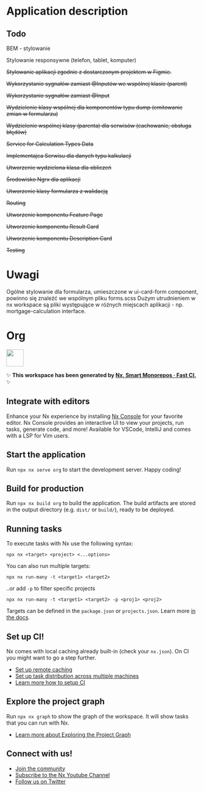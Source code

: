 # Application description

## Todo
BEM  - stylowanie

Stylowanie responsywne (telefon, tablet, komputer)

<s>Stylowanie aplikacji zgodnie z dostarczonym projektem w Figmie.</s>

<s>Wykorzystanie sygnałów zamiast @Inputów we wspólnej klasie (parent)</s>

<s>Wykorzystanie sygnałów zamiast @Input</s>

<s>Wydzielenie klasy wspólnej dla komponentów typu dump (emitowanie zmian w  formularzu)  </s>

<s>Wydzielenie wspólnej klasy (parenta) dla serwisów (cachowanie, obsługa błędów)</s>

<s>Service for Calculation Types Data</s>

<s>Implementajca Serwisu dla danych typu kalkulacji</s> 

<s>Utworzenie wydzielona klasa dla obliczeń</s>

<s>Środowisko Ngrx dla aplikacji</s>

<s>Utworzenie klasy formularza z walidacją</s>

<s>Routing</s>

<s>Utworzenie komponentu Feature Page</s>

<s>Utworzenie komponentu Result Card</s>

<s>Utworzenie komponentu Description Card </s>

<s>Testing</s>
# Uwagi
Ogólne stylowanie dla formularza, umieszczone w ui-card-form component, powinno się znaleźć we wspólnym pliku forms.scss
Dużym utrudnieniem w nx workspace są pliki występujące w różnych miejscach aplikacji - np. mortgage-calculation interface.

# Org

<a alt="Nx logo" href="https://nx.dev" target="_blank" rel="noreferrer"><img src="https://raw.githubusercontent.com/nrwl/nx/master/images/nx-logo.png" width="45"></a>

✨ **This workspace has been generated by [Nx, Smart Monorepos · Fast CI.](https://nx.dev)** ✨

## Integrate with editors

Enhance your Nx experience by installing [Nx Console](https://nx.dev/nx-console) for your favorite editor. Nx Console
provides an interactive UI to view your projects, run tasks, generate code, and more! Available for VSCode, IntelliJ and
comes with a LSP for Vim users.

## Start the application

Run `npx nx serve org` to start the development server. Happy coding!

## Build for production

Run `npx nx build org` to build the application. The build artifacts are stored in the output directory (e.g. `dist/` or `build/`), ready to be deployed.

## Running tasks

To execute tasks with Nx use the following syntax:

```
npx nx <target> <project> <...options>
```

You can also run multiple targets:

```
npx nx run-many -t <target1> <target2>
```

..or add `-p` to filter specific projects

```
npx nx run-many -t <target1> <target2> -p <proj1> <proj2>
```

Targets can be defined in the `package.json` or `projects.json`. Learn more [in the docs](https://nx.dev/features/run-tasks).

## Set up CI!

Nx comes with local caching already built-in (check your `nx.json`). On CI you might want to go a step further.

- [Set up remote caching](https://nx.dev/features/share-your-cache)
- [Set up task distribution across multiple machines](https://nx.dev/nx-cloud/features/distribute-task-execution)
- [Learn more how to setup CI](https://nx.dev/recipes/ci)

## Explore the project graph

Run `npx nx graph` to show the graph of the workspace.
It will show tasks that you can run with Nx.

- [Learn more about Exploring the Project Graph](https://nx.dev/core-features/explore-graph)

## Connect with us!

- [Join the community](https://nx.dev/community)
- [Subscribe to the Nx Youtube Channel](https://www.youtube.com/@nxdevtools)
- [Follow us on Twitter](https://twitter.com/nxdevtools)
